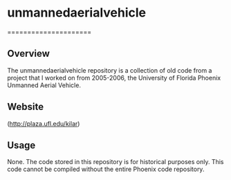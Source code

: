 # unmannedaerialvehicle
=====================
## Overview
The unmannedaerialvehicle repository is a collection of old code from a project that I worked on from 2005-2006, the University of Florida Phoenix Unmanned Aerial Vehicle.
## Website
(http://plaza.ufl.edu/kilar)
## Usage
None. The code stored in this repository is for historical purposes only. This code cannot be compiled without the entire Phoenix code repository.
